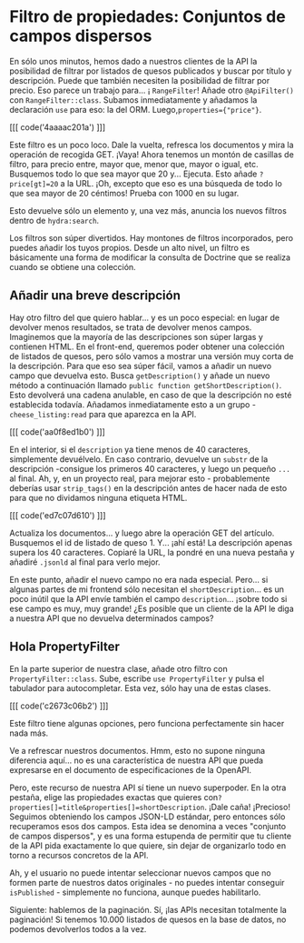 # Filtro de propiedades: Conjuntos de campos dispersos

En sólo unos minutos, hemos dado a nuestros clientes de la API la posibilidad de filtrar por listados de quesos publicados y buscar por título y descripción. Puede que también necesiten la posibilidad de filtrar por precio. Eso parece un trabajo para... ¡ `RangeFilter`! Añade otro `@ApiFilter()` con `RangeFilter::class`. Subamos inmediatamente y añadamos la declaración `use` para eso: la del ORM. Luego,`properties={"price"}`.

[[[ code('4aaaac201a') ]]]

Este filtro es un poco loco. Dale la vuelta, refresca los documentos y mira la operación de recogida GET. ¡Vaya! Ahora tenemos un montón de casillas de filtro, para precio entre, mayor que, menor que, mayor o igual, etc. Busquemos todo lo que sea mayor que 20 y... Ejecuta. Esto añade `?price[gt]=20` a la URL. ¡Oh, excepto que eso es una búsqueda de todo lo que sea mayor de 20 céntimos! Prueba con 1000 en su lugar.

Esto devuelve sólo un elemento y, una vez más, anuncia los nuevos filtros dentro de `hydra:search`.

Los filtros son súper divertidos. Hay montones de filtros incorporados, pero puedes añadir los tuyos propios. Desde un alto nivel, un filtro es básicamente una forma de modificar la consulta de Doctrine que se realiza cuando se obtiene una colección.

## Añadir una breve descripción

Hay otro filtro del que quiero hablar... y es un poco especial: en lugar de devolver menos resultados, se trata de devolver menos campos. Imaginemos que la mayoría de las descripciones son súper largas y contienen HTML. En el front-end, queremos poder obtener una colección de listados de quesos, pero sólo vamos a mostrar una versión muy corta de la descripción. Para que eso sea súper fácil, vamos a añadir un nuevo campo que devuelva esto. Busca `getDescription()` y añade un nuevo método a continuación llamado `public function getShortDescription()`. Esto devolverá una cadena anulable, en caso de que la descripción no esté establecida todavía. Añadamos inmediatamente esto a un grupo - `cheese_listing:read` para que aparezca en la API.

[[[ code('aa0f8ed1b0') ]]]

En el interior, si el `description` ya tiene menos de 40 caracteres, simplemente devuélvelo. En caso contrario, devuelve un `substr` de la descripción -consigue los primeros 40 caracteres, y luego un pequeño `...` al final. Ah, y, en un proyecto real, para mejorar esto - probablemente deberías usar `strip_tags()` en la descripción antes de hacer nada de esto para que no dividamos ninguna etiqueta HTML.

[[[ code('ed7c07d610') ]]]

Actualiza los documentos... y luego abre la operación GET del artículo. Busquemos el id de listado de queso 1. Y... ¡ahí está! La descripción apenas supera los 40 caracteres. Copiaré la URL, la pondré en una nueva pestaña y añadiré `.jsonld` al final para verlo mejor.

En este punto, añadir el nuevo campo no era nada especial. Pero... si algunas partes de mi frontend sólo necesitan el `shortDescription`... es un poco inútil que la API envíe también el campo `description`... ¡sobre todo si ese campo es muy, muy grande! ¿Es posible que un cliente de la API le diga a nuestra API que no devuelva determinados campos?

## Hola PropertyFilter

En la parte superior de nuestra clase, añade otro filtro con `PropertyFilter::class`. Sube, escribe `use PropertyFilter` y pulsa el tabulador para autocompletar. Esta vez, sólo hay una de estas clases.

[[[ code('c2673c06b2') ]]]

Este filtro tiene algunas opciones, pero funciona perfectamente sin hacer nada más.

Ve a refrescar nuestros documentos. Hmm, esto no supone ninguna diferencia aquí... no es una característica de nuestra API que pueda expresarse en el documento de especificaciones de la OpenAPI.

Pero, este recurso de nuestra API sí tiene un nuevo superpoder. En la otra pestaña, elige las propiedades exactas que quieres con`?properties[]=title&properties[]=shortDescription`. ¡Dale caña! ¡Precioso! Seguimos obteniendo los campos JSON-LD estándar, pero entonces sólo recuperamos esos dos campos. Esta idea se denomina a veces "conjunto de campos dispersos", y es una forma estupenda de permitir que tu cliente de la API pida exactamente lo que quiere, sin dejar de organizarlo todo en torno a recursos concretos de la API.

Ah, y el usuario no puede intentar seleccionar nuevos campos que no formen parte de nuestros datos originales - no puedes intentar conseguir `isPublished` - simplemente no funciona, aunque puedes habilitarlo.

Siguiente: hablemos de la paginación. Sí, ¡las APIs necesitan totalmente la paginación! Si tenemos 10.000 listados de quesos en la base de datos, no podemos devolverlos todos a la vez.
